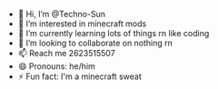 - 👋 Hi, I’m @Techno-Sun
- 👀 I’m interested in minecraft mods
- 🌱 I’m currently learning lots of things rn like coding
- 💞️ I’m looking to collaborate on nothing rn
- 📫 Reach me 2623515507
- 😄 Pronouns: he/him
- ⚡ Fun fact: I'm a minecraft sweat

<!---
Techno-Sun/Techno-Sun is a ✨ special ✨ repository because its `README.md` (this file) appears on your GitHub profile.
You can click the Preview link to take a look at your changes.
--->

